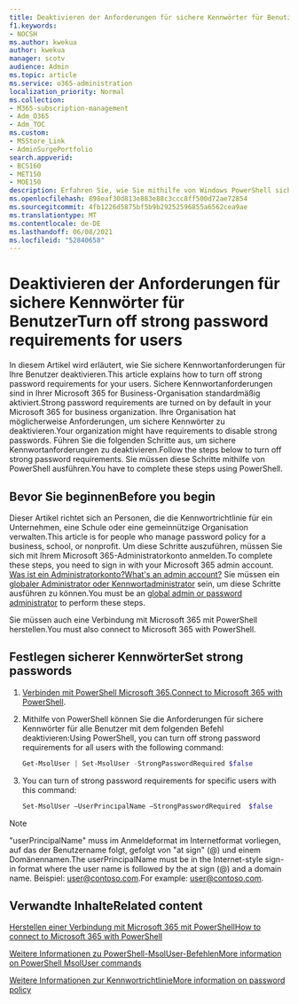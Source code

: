 ```yaml
---
title: Deaktivieren der Anforderungen für sichere Kennwörter für Benutzer
f1.keywords:
- NOCSH
ms.author: kwekua
author: kwekua
manager: scotv
audience: Admin
ms.topic: article
ms.service: o365-administration
localization_priority: Normal
ms.collection:
- M365-subscription-management
- Adm_O365
- Adm_TOC
ms.custom:
- MSStore_Link
- AdminSurgePortfolio
search.appverid:
- BCS160
- MET150
- MOE150
description: Erfahren Sie, wie Sie mithilfe von Windows PowerShell sichere Kennwortanforderungen für Ihre Benutzer festlegen.
ms.openlocfilehash: 898eaf30d813e883e88c3ccc8ff500d72ae72854
ms.sourcegitcommit: 4fb1226d5875bf5b9b29252596855a6562cea9ae
ms.translationtype: MT
ms.contentlocale: de-DE
ms.lasthandoff: 06/08/2021
ms.locfileid: "52840658"
---
```

# <a name="turn-off-strong-password-requirements-for-users"></a><span data-ttu-id="2c781-103">Deaktivieren der Anforderungen für sichere Kennwörter für Benutzer</span><span class="sxs-lookup"><span data-stu-id="2c781-103">Turn off strong password requirements for users</span></span>

<span data-ttu-id="2c781-104">In diesem Artikel wird erläutert, wie Sie sichere Kennwortanforderungen für Ihre Benutzer deaktivieren.</span><span class="sxs-lookup"><span data-stu-id="2c781-104">This article explains how to turn off strong password requirements for your users.</span></span> <span data-ttu-id="2c781-105">Sichere Kennwortanforderungen sind in Ihrer Microsoft 365 for Business-Organisation standardmäßig aktiviert.</span><span class="sxs-lookup"><span data-stu-id="2c781-105">Strong password requirements are turned on by default in your Microsoft 365 for business organization.</span></span> <span data-ttu-id="2c781-106">Ihre Organisation hat möglicherweise Anforderungen, um sichere Kennwörter zu deaktivieren.</span><span class="sxs-lookup"><span data-stu-id="2c781-106">Your organization might have requirements to disable strong passwords.</span></span> <span data-ttu-id="2c781-107">Führen Sie die folgenden Schritte aus, um sichere Kennwortanforderungen zu deaktivieren.</span><span class="sxs-lookup"><span data-stu-id="2c781-107">Follow the steps below to turn off strong password requirements.</span></span> <span data-ttu-id="2c781-108">Sie müssen diese Schritte mithilfe von PowerShell ausführen.</span><span class="sxs-lookup"><span data-stu-id="2c781-108">You have to complete these steps using PowerShell.</span></span>

## <a name="before-you-begin"></a><span data-ttu-id="2c781-109">Bevor Sie beginnen</span><span class="sxs-lookup"><span data-stu-id="2c781-109">Before you begin</span></span>

<span data-ttu-id="2c781-110">Dieser Artikel richtet sich an Personen, die die Kennwortrichtlinie für ein Unternehmen, eine Schule oder eine gemeinnützige Organisation verwalten.</span><span class="sxs-lookup"><span data-stu-id="2c781-110">This article is for people who manage password policy for a business, school, or nonprofit.</span></span> <span data-ttu-id="2c781-111">Um diese Schritte auszuführen, müssen Sie sich mit Ihrem Microsoft 365-Administratorkonto anmelden.</span><span class="sxs-lookup"><span data-stu-id="2c781-111">To complete these steps, you need to sign in with your Microsoft 365 admin account.</span></span> [<span data-ttu-id="2c781-112">Was ist ein Administratorkonto?</span><span class="sxs-lookup"><span data-stu-id="2c781-112">What's an admin account?</span></span>](/microsoft-365/business-video/admin-center-overview) <span data-ttu-id="2c781-113">Sie müssen ein [globaler Administrator oder Kennwortadministrator](about-admin-roles.md) sein, um diese Schritte ausführen zu können.</span><span class="sxs-lookup"><span data-stu-id="2c781-113">You must be an [global admin or password administrator](about-admin-roles.md) to perform these steps.</span></span>

<span data-ttu-id="2c781-114">Sie müssen auch eine Verbindung mit Microsoft 365 mit PowerShell herstellen.</span><span class="sxs-lookup"><span data-stu-id="2c781-114">You must also connect to Microsoft 365 with PowerShell.</span></span>

## <a name="set-strong-passwords"></a><span data-ttu-id="2c781-115">Festlegen sicherer Kennwörter</span><span class="sxs-lookup"><span data-stu-id="2c781-115">Set strong passwords</span></span>

1. <span data-ttu-id="2c781-116">[Verbinden mit PowerShell Microsoft 365.](/office365/enterprise/powershell/connect-to-office-365-powershell#connect-with-the-microsoft-azure-active-directory-module-for-windows-powershell)</span><span class="sxs-lookup"><span data-stu-id="2c781-116">[Connect to Microsoft 365 with PowerShell](/office365/enterprise/powershell/connect-to-office-365-powershell#connect-with-the-microsoft-azure-active-directory-module-for-windows-powershell).</span></span>

2. <span data-ttu-id="2c781-117">Mithilfe von PowerShell können Sie die Anforderungen für sichere Kennwörter für alle Benutzer mit dem folgenden Befehl deaktivieren:</span><span class="sxs-lookup"><span data-stu-id="2c781-117">Using PowerShell, you can turn off strong password requirements for all users with the following command:</span></span>

    ```powershell
    Get-MsolUser | Set-MsolUser -StrongPasswordRequired $false

3. You can turn of strong password requirements for specific users with this command:

    ```powershell
    Set-MsolUser –UserPrincipalName –StrongPasswordRequired  $false
    ```

> [!NOTE]
> <span data-ttu-id="2c781-118">"userPrincipalName" muss im Anmeldeformat im Internetformat vorliegen, auf das der Benutzername folgt, gefolgt von "at sign" (@) und einem Domänennamen.</span><span class="sxs-lookup"><span data-stu-id="2c781-118">The userPrincipalName must be in the Internet-style sign-in format where the user name is followed by the at sign (@) and a domain name.</span></span> <span data-ttu-id="2c781-119">Beispiel: user@contoso.com.</span><span class="sxs-lookup"><span data-stu-id="2c781-119">For example: user@contoso.com.</span></span>

## <a name="related-content"></a><span data-ttu-id="2c781-120">Verwandte Inhalte</span><span class="sxs-lookup"><span data-stu-id="2c781-120">Related content</span></span>

[<span data-ttu-id="2c781-121">Herstellen einer Verbindung mit Microsoft 365 mit PowerShell</span><span class="sxs-lookup"><span data-stu-id="2c781-121">How to connect to Microsoft 365 with PowerShell</span></span>](/office365/enterprise/powershell/connect-to-office-365-powershell#connect-with-the-microsoft-azure-active-directory-module-for-windows-powershell)

[<span data-ttu-id="2c781-122">Weitere Informationen zu PowerShell-MsolUser-Befehlen</span><span class="sxs-lookup"><span data-stu-id="2c781-122">More information on PowerShell MsolUser commands</span></span>](/powershell/module/msonline/set-msoluser?view=azureadps-1.0)

[<span data-ttu-id="2c781-123">Weitere Informationen zur Kennwortrichtlinie</span><span class="sxs-lookup"><span data-stu-id="2c781-123">More information on password policy</span></span>](/azure/active-directory/authentication/concept-sspr-policy#password-policies-that-only-apply-to-cloud-user-accounts)